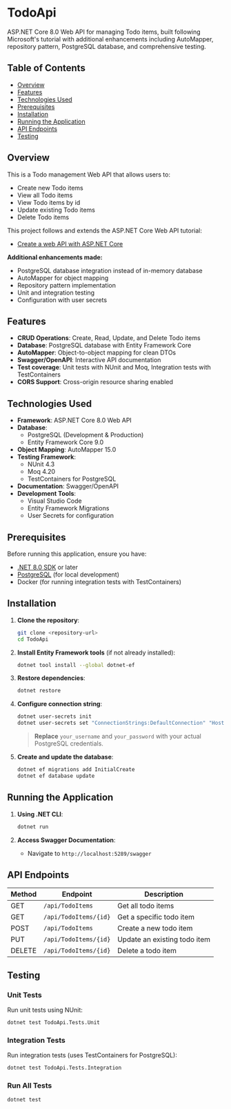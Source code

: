 # TodoApi

ASP.NET Core 8.0 Web API for managing Todo items, built following Microsoft's tutorial with additional enhancements including AutoMapper, repository pattern, PostgreSQL database, and comprehensive testing.

## Table of Contents

- [Overview](#overview)
- [Features](#features)
- [Technologies Used](#technologies-used)
- [Prerequisites](#prerequisites)
- [Installation](#installation)
- [Running the Application](#running-the-application)
- [API Endpoints](#api-endpoints)
- [Testing](#testing)

## Overview

This is a Todo management Web API that allows users to:
- Create new Todo items
- View all Todo items
- View Todo items by id
- Update existing Todo items
- Delete Todo items

This project follows and extends the ASP.NET Core Web API tutorial:
- [Create a web API with ASP.NET Core](https://learn.microsoft.com/en-us/aspnet/core/tutorials/first-web-api?view=aspnetcore-8.0&tabs=visual-studio-code)

**Additional enhancements made:**
- PostgreSQL database integration instead of in-memory database
- AutoMapper for object mapping
- Repository pattern implementation
- Unit and integration testing
- Configuration with user secrets

## Features

- **CRUD Operations**: Create, Read, Update, and Delete Todo items
- **Database**: PostgreSQL database with Entity Framework Core
- **AutoMapper**: Object-to-object mapping for clean DTOs
- **Swagger/OpenAPI**: Interactive API documentation
- **Test coverage**: Unit tests with NUnit and Moq, Integration tests with TestContainers
- **CORS Support**: Cross-origin resource sharing enabled

## Technologies Used

- **Framework**: ASP.NET Core 8.0 Web API
- **Database**: 
  - PostgreSQL (Development & Production)
  - Entity Framework Core 9.0
- **Object Mapping**: AutoMapper 15.0
- **Testing Framework**: 
  - NUnit 4.3
  - Moq 4.20
  - TestContainers for PostgreSQL
- **Documentation**: Swagger/OpenAPI
- **Development Tools**:
  - Visual Studio Code
  - Entity Framework Migrations
  - User Secrets for configuration

## Prerequisites

Before running this application, ensure you have:
- [.NET 8.0 SDK](https://dotnet.microsoft.com/download/dotnet/8.0) or later
- [PostgreSQL](https://www.postgresql.org/download/) (for local development)
- Docker (for running integration tests with TestContainers)

## Installation

1. **Clone the repository**:
   ```bash
   git clone <repository-url>
   cd TodoApi
   ```

2. **Install Entity Framework tools** (if not already installed):
   ```bash
   dotnet tool install --global dotnet-ef
   ```

3. **Restore dependencies**:
   ```bash
   dotnet restore
   ```

4. **Configure connection string**:
   ```bash
   dotnet user-secrets init
   dotnet user-secrets set "ConnectionStrings:DefaultConnection" "Host=localhost;Database=TodoApiDb;Username=your_username;Password=your_password"
   ```
   
   > **Replace** `your_username` and `your_password` with your actual PostgreSQL credentials.

5. **Create and update the database**:
   ```bash
   dotnet ef migrations add InitialCreate
   dotnet ef database update
   ```

## Running the Application

1. **Using .NET CLI**:
   ```bash
   dotnet run
   ```

2. **Access Swagger Documentation**:
   - Navigate to `http://localhost:5289/swagger`

## API Endpoints

| Method | Endpoint | Description |
|--------|----------|-------------|
| GET | `/api/TodoItems` | Get all todo items |
| GET | `/api/TodoItems/{id}` | Get a specific todo item |
| POST | `/api/TodoItems` | Create a new todo item |
| PUT | `/api/TodoItems/{id}` | Update an existing todo item |
| DELETE | `/api/TodoItems/{id}` | Delete a todo item |

## Testing

### Unit Tests
Run unit tests using NUnit:
```bash
dotnet test TodoApi.Tests.Unit
```

### Integration Tests
Run integration tests (uses TestContainers for PostgreSQL):
```bash
dotnet test TodoApi.Tests.Integration
```

### Run All Tests
```bash
dotnet test
```